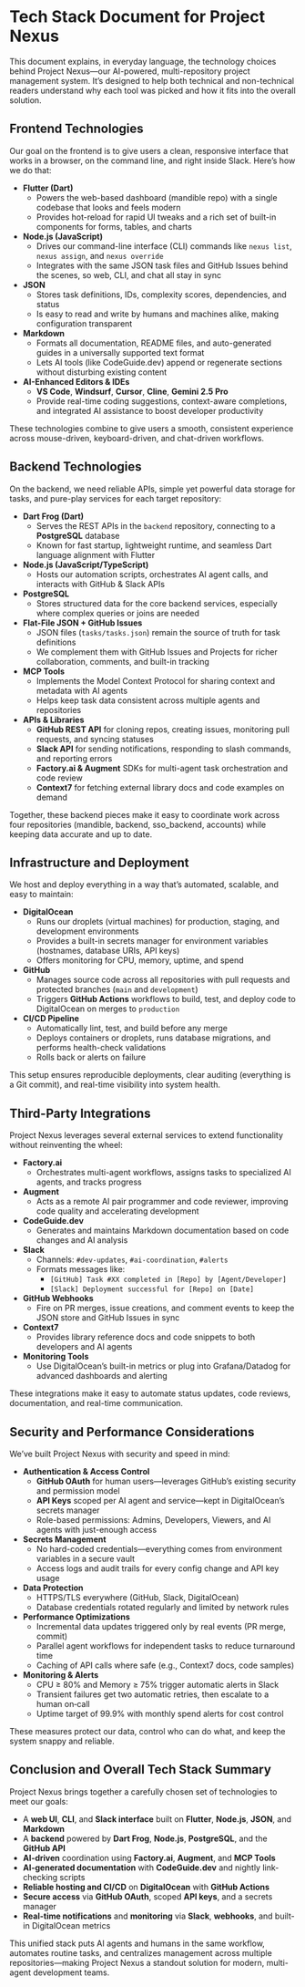 # Tech Stack Document for Project Nexus

This document explains, in everyday language, the technology choices behind Project Nexus—our AI-powered, multi-repository project management system. It’s designed to help both technical and non-technical readers understand why each tool was picked and how it fits into the overall solution.

## Frontend Technologies

Our goal on the frontend is to give users a clean, responsive interface that works in a browser, on the command line, and right inside Slack. Here’s how we do that:

- **Flutter (Dart)**
  - Powers the web-based dashboard (mandible repo) with a single codebase that looks and feels modern
  - Provides hot-reload for rapid UI tweaks and a rich set of built-in components for forms, tables, and charts
- **Node.js (JavaScript)**
  - Drives our command-line interface (CLI) commands like `nexus list`, `nexus assign`, and `nexus override`
  - Integrates with the same JSON task files and GitHub Issues behind the scenes, so web, CLI, and chat all stay in sync
- **JSON**
  - Stores task definitions, IDs, complexity scores, dependencies, and status
  - Is easy to read and write by humans and machines alike, making configuration transparent
- **Markdown**
  - Formats all documentation, README files, and auto-generated guides in a universally supported text format
  - Lets AI tools (like CodeGuide.dev) append or regenerate sections without disturbing existing content
- **AI-Enhanced Editors & IDEs**
  - **VS Code**, **Windsurf**, **Cursor**, **Cline**, **Gemini 2.5 Pro**
  - Provide real-time coding suggestions, context-aware completions, and integrated AI assistance to boost developer productivity

These technologies combine to give users a smooth, consistent experience across mouse-driven, keyboard-driven, and chat-driven workflows.

## Backend Technologies

On the backend, we need reliable APIs, simple yet powerful data storage for tasks, and pure-play services for each target repository:

- **Dart Frog (Dart)**
  - Serves the REST APIs in the `backend` repository, connecting to a **PostgreSQL** database
  - Known for fast startup, lightweight runtime, and seamless Dart language alignment with Flutter
- **Node.js (JavaScript/TypeScript)**
  - Hosts our automation scripts, orchestrates AI agent calls, and interacts with GitHub & Slack APIs
- **PostgreSQL**
  - Stores structured data for the core backend services, especially where complex queries or joins are needed
- **Flat-File JSON + GitHub Issues**
  - JSON files (`tasks/tasks.json`) remain the source of truth for task definitions
  - We complement them with GitHub Issues and Projects for richer collaboration, comments, and built-in tracking
- **MCP Tools**
  - Implements the Model Context Protocol for sharing context and metadata with AI agents
  - Helps keep task data consistent across multiple agents and repositories
- **APIs & Libraries**
  - **GitHub REST API** for cloning repos, creating issues, monitoring pull requests, and syncing statuses
  - **Slack API** for sending notifications, responding to slash commands, and reporting errors
  - **Factory.ai & Augment** SDKs for multi-agent task orchestration and code review
  - **Context7** for fetching external library docs and code examples on demand

Together, these backend pieces make it easy to coordinate work across four repositories (mandible, backend, sso_backend, accounts) while keeping data accurate and up to date.

## Infrastructure and Deployment

We host and deploy everything in a way that’s automated, scalable, and easy to maintain:

- **DigitalOcean**
  - Runs our droplets (virtual machines) for production, staging, and development environments
  - Provides a built-in secrets manager for environment variables (hostnames, database URIs, API keys)
  - Offers monitoring for CPU, memory, uptime, and spend
- **GitHub**
  - Manages source code across all repositories with pull requests and protected branches (`main` and `development`)
  - Triggers **GitHub Actions** workflows to build, test, and deploy code to DigitalOcean on merges to `production`
- **CI/CD Pipeline**
  - Automatically lint, test, and build before any merge
  - Deploys containers or droplets, runs database migrations, and performs health-check validations
  - Rolls back or alerts on failure

This setup ensures reproducible deployments, clear auditing (everything is a Git commit), and real-time visibility into system health.

## Third-Party Integrations

Project Nexus leverages several external services to extend functionality without reinventing the wheel:

- **Factory.ai**
  - Orchestrates multi-agent workflows, assigns tasks to specialized AI agents, and tracks progress
- **Augment**
  - Acts as a remote AI pair programmer and code reviewer, improving code quality and accelerating development
- **CodeGuide.dev**
  - Generates and maintains Markdown documentation based on code changes and AI analysis
- **Slack**
  - Channels: `#dev-updates`, `#ai-coordination`, `#alerts`
  - Formats messages like:
    - `[GitHub] Task #XX completed in [Repo] by [Agent/Developer]`
    - `[Slack] Deployment successful for [Repo] on [Date]`
- **GitHub Webhooks**
  - Fire on PR merges, issue creations, and comment events to keep the JSON store and GitHub Issues in sync
- **Context7**
  - Provides library reference docs and code snippets to both developers and AI agents
- **Monitoring Tools**
  - Use DigitalOcean’s built-in metrics or plug into Grafana/Datadog for advanced dashboards and alerting

These integrations make it easy to automate status updates, code reviews, documentation, and real-time communication.

## Security and Performance Considerations

We’ve built Project Nexus with security and speed in mind:

- **Authentication & Access Control**
  - **GitHub OAuth** for human users—leverages GitHub’s existing security and permission model
  - **API Keys** scoped per AI agent and service—kept in DigitalOcean’s secrets manager
  - Role-based permissions: Admins, Developers, Viewers, and AI agents with just-enough access
- **Secrets Management**
  - No hard-coded credentials—everything comes from environment variables in a secure vault
  - Access logs and audit trails for every config change and API key usage
- **Data Protection**
  - HTTPS/TLS everywhere (GitHub, Slack, DigitalOcean)
  - Database credentials rotated regularly and limited by network rules
- **Performance Optimizations**
  - Incremental data updates triggered only by real events (PR merge, commit)
  - Parallel agent workflows for independent tasks to reduce turnaround time
  - Caching of API calls where safe (e.g., Context7 docs, code samples)
- **Monitoring & Alerts**
  - CPU ≥ 80% and Memory ≥ 75% trigger automatic alerts in Slack
  - Transient failures get two automatic retries, then escalate to a human on‐call
  - Uptime target of 99.9% with monthly spend alerts for cost control

These measures protect our data, control who can do what, and keep the system snappy and reliable.

## Conclusion and Overall Tech Stack Summary

Project Nexus brings together a carefully chosen set of technologies to meet our goals:

- A **web UI**, **CLI**, and **Slack interface** built on **Flutter**, **Node.js**, **JSON**, and **Markdown**
- A **backend** powered by **Dart Frog**, **Node.js**, **PostgreSQL**, and the **GitHub API**
- **AI-driven** coordination using **Factory.ai**, **Augment**, and **MCP Tools**
- **AI-generated documentation** with **CodeGuide.dev** and nightly link-checking scripts
- **Reliable hosting and CI/CD** on **DigitalOcean** with **GitHub Actions**
- **Secure access** via **GitHub OAuth**, scoped **API keys**, and a secrets manager
- **Real-time notifications** and **monitoring** via **Slack**, **webhooks**, and built-in DigitalOcean metrics

This unified stack puts AI agents and humans in the same workflow, automates routine tasks, and centralizes management across multiple repositories—making Project Nexus a standout solution for modern, multi-agent development teams.